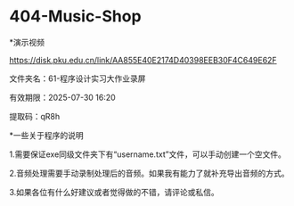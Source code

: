 # 404-Music-Shop

*演示视频

https://disk.pku.edu.cn/link/AA855E40E2174D40398EEB30F4C649E62F

文件夹名：61-程序设计实习大作业录屏

有效期限：2025-07-30 16:20

提取码：qR8h

*一些关于程序的说明

1.需要保证exe同级文件夹下有“username.txt”文件，可以手动创建一个空文件。

2.音频处理需要手动录制处理后的音频。如果我有能力了就补充导出音频的方式。

3.如果各位有什么好建议或者觉得做的不错，请评论或私信。

